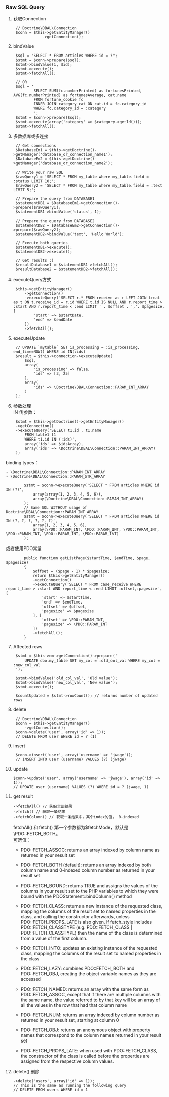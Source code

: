 ### Raw SQL Query

1. 获取Connection
    
		// Doctrine\DBAL\Connection
		$conn = $this->getEntityManager()
		            ->getConnection();

2. bindValue

		$sql = "SELECT * FROM articles WHERE id = ?";
		$stmt = $conn->prepare($sql);
		$stmt->bindValue(1, $id);
		$stmt->execute();
		$stmt->fetchAll();
	
		// OR
		$sql = '
	            SELECT SUM(fc.numberPrinted) as fortunesPrinted, AVG(fc.numberPrinted) as fortunesAverage, cat.name
	            FROM fortune_cookie fc
	            INNER JOIN category cat ON cat.id = fc.category_id
	            WHERE fc.category_id = :category
	            ';
	    $stmt = $conn->prepare($sql);
	    $stmt->execute(array('category' => $category->getId()));
	    $stmt->fetchAll();

3. 多数据库或多连接

		// Get connections
	    $DatabaseEm1 = $this->getDoctrine()->getManager('database_or_connection_name1');
	    $DatabaseEm2 = $this->getDoctrine()->getManager('database_or_connection_name2');
	
	    // Write your raw SQL
	    $rawQuery1 = 'SELECT * FROM my_table where my_table.field = :status LIMIT 10;';
	    $rawQuery2 = 'SELECT * FROM my_table where my_table.field = :text LIMIT 5;';
	
	    // Prepare the query from DATABASE1
	    $statementDB1 = $DatabaseEm1->getConnection()->prepare($rawQuery1);
	    $statementDB1->bindValue('status', 1);
	
	    // Prepare the query from DATABASE2
	    $statementDB2 = $DatabaseEm2->getConnection()->prepare($rawQuery2);
	    $statementDB2->bindValue('text', 'Hello World');
	
	    // Execute both queries
	    $statementDB1->execute();
	    $statementDB2->execute();
	
	    // Get results :)
	    $resultDatabase1 = $statementDB1->fetchAll();
	    $resultDatabase2 = $statementDB2->fetchAll();

4. executeQuery方式

		$this->getEntityManager()
	        ->getConnection()
	        ->executeQuery('SELECT r.* FROM receive as r LEFT JOIN treat as t ON t.receive_id = r.id WHERE t.id IS NULL AND r.report_time > :start AND r.report_time < :end LIMIT ' . $offset . ','. $pagesize, [
	            'start' => $startDate,
	            'end' => $endDate
	        ])
	        ->fetchAll();

5. executeUpdate  


		// UPDATE `mytable` SET is_processing = :is_processing, end_time=NOW() WHERE id IN(:ids)
		$result = $this->connection->executeUpdate(
		    $sql,
		    array(
		        'is_processing' => false,
		        'ids' => [3, 25]
		    ),
		    array(
		        'ids' => \Doctrine\DBAL\Connection::PARAM_INT_ARRAY
		    )
		);

6. 参数处理  
IN 传参数：

		$stmt = $this->getDoctrine()->getEntityManager()
	    ->getConnection()
	    ->executeQuery('SELECT t1.id , t1.name 
	        FROM table1 t1 
	        WHERE t1.id IN (:ids)',
	        array('ids' => $idsArray),
	        array('ids' => \Doctrine\DBAL\Connection::PARAM_INT_ARRAY)
	    );
binding types：  

	- \Doctrine\DBAL\Connection::PARAM_INT_ARRAY
	- \Doctrine\DBAL\Connection::PARAM_STR_ARRAY  

			$stmt = $conn->executeQuery('SELECT * FROM articles WHERE id IN (?)',
			    array(array(1, 2, 3, 4, 5, 6)),
			    array(\Doctrine\DBAL\Connection::PARAM_INT_ARRAY)
			);
			// Same SQL WITHOUT usage of Doctrine\DBAL\Connection::PARAM_INT_ARRAY
			$stmt = $conn->executeQuery('SELECT * FROM articles WHERE id IN (?, ?, ?, ?, ?, ?)',
			    array(1, 2, 3, 4, 5, 6),
			    array(\PDO::PARAM_INT, \PDO::PARAM_INT, \PDO::PARAM_INT, \PDO::PARAM_INT, \PDO::PARAM_INT, \PDO::PARAM_INT)
			);
或者使用PDO常量

			public function getListPage($startTime, $endTime, $page, $pagesize)
		    {
		        $offset = ($page - 1) * $pagesize;
		        return $this->getEntityManager()
		        ->getConnection()
		        ->executeQuery('SELECT * FROM case_receive WHERE report_time > :start AND report_time < :end LIMIT :offset,:pagesize', [
		            'start' => $startTime,
		            'end' => $endTime,
		            'offset' => $offset,
		            'pagesize' => $pagesize
		        ], [
		            'offset' => \PDO::PARAM_INT,
		            'pagesize' => \PDO::PARAM_INT
		        ])
		        ->fetchAll();
		    }

7. Affected rows

		$stmt = $this->em->getConnection()->prepare('
		    UPDATE dbo.my_table SET my_col = :old_col_val WHERE my_col = :new_col_val
		');
		
		$stmt->bindValue('old_col_val', 'Old value');
		$stmt->bindValue('new_col_val', 'New value');
		$stmt->execute();
		
		$countUpdated = $stmt->rowCount(); // returns number of updated rows
8. delete

		// Doctrine\DBAL\Connection
		$conn = $this->getEntityManager()
            ->getConnection();
		$conn->delete('user', array('id' => 1));
		// DELETE FROM user WHERE id = ? (1)
9. insert

		$conn->insert('user', array('username' => 'jwage'));
		// INSERT INTO user (username) VALUES (?) (jwage)
10. update
	
		$conn->update('user', array('username' => 'jwage'), array('id' => 1));
		// UPDATE user (username) VALUES (?) WHERE id = ? (jwage, 1)
11. get result

		->fetchAll() // 获取全部结果
		->fetch() // 获取一条结果
		->fetchColumn() // 获取一条结果中，某个index的值， 0-indexed
	
	fetchAll() 和 fetch() 第一个参数都为$fetchMode，默认是\PDO::FETCH_BOTH。  
	[可选值](http://php.net/manual/en/pdostatement.fetch.php)：

	- PDO::FETCH_ASSOC: returns an array indexed by column name as returned in your result set

	- PDO::FETCH_BOTH (default): returns an array indexed by both column name and 0-indexed column number as returned in your result set

	- PDO::FETCH_BOUND: returns TRUE and assigns the values of the columns in your result set to the PHP variables to which they were bound with the PDOStatement::bindColumn() method

	- PDO::FETCH_CLASS: returns a new instance of the requested class, mapping the columns of the result set to named properties in the class, and calling the constructor afterwards, unless PDO::FETCH_PROPS_LATE is also given. If fetch_style includes PDO::FETCH_CLASSTYPE (e.g. PDO::FETCH_CLASS | PDO::FETCH_CLASSTYPE) then the name of the class is determined from a value of the first column.

	- PDO::FETCH_INTO: updates an existing instance of the requested class, mapping the columns of the result set to named properties in the class

	- PDO::FETCH_LAZY: combines PDO::FETCH_BOTH and PDO::FETCH_OBJ, creating the object variable names as they are accessed

	- PDO::FETCH_NAMED: returns an array with the same form as PDO::FETCH_ASSOC, except that if there are multiple columns with the same name, the value referred to by that key will be an array of all the values in the row that had that column name

	- PDO::FETCH_NUM: returns an array indexed by column number as returned in your result set, starting at column 0

	- PDO::FETCH_OBJ: returns an anonymous object with property names that correspond to the column names returned in your result set

	- PDO::FETCH_PROPS_LATE: when used with PDO::FETCH_CLASS, the constructor of the class is called before the properties are assigned from the respective column values.
12. delete() 删除
	
    	->delete('users', array('id' => 1));
		// This is the same as running the following query
		// DELETE FROM users WHERE id = 1